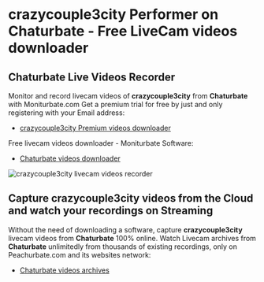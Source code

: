 # crazycouple3city Performer on Chaturbate - Free LiveCam videos downloader

## Chaturbate Live Videos Recorder

Monitor and record livecam videos of **crazycouple3city** from **Chaturbate** with Moniturbate.com
Get a premium trial for free by just and only registering with your Email address:
* [crazycouple3city Premium videos downloader](https://moniturbate.com/request-demo-licence-key.html)

Free livecam videos downloader - Moniturbate Software:
* [Chaturbate videos downloader](https://moniturbate.com/moniturbate-download-software.html)

![crazycouple3city livecam videos recorder](https://peachurnet.com/templates/moniturbate-software.png)


## Capture crazycouple3city videos from the Cloud and watch your recordings on Streaming

Without the need of downloading a software, capture **crazycouple3city** livecam videos from **Chaturbate** 100% online.
Watch Livecam archives from **Chaturbate** unlimitedly from thousands of existing recordings, only on Peachurbate.com and its websites network:
* [Chaturbate videos archives](https://peachurnet.com/)